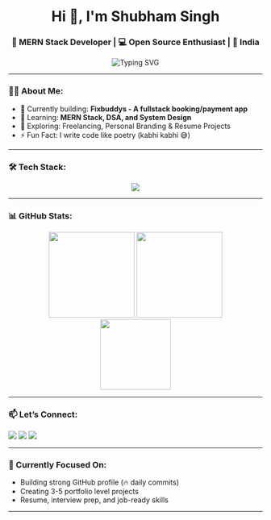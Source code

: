 <h1 align="center">Hi 👋, I'm Shubham Singh</h1>
<h3 align="center">🚀 MERN Stack Developer | 💻 Open Source Enthusiast | 📍 India</h3>

<p align="center">
  <img src="https://readme-typing-svg.demolab.com?font=Fira+Code&weight=500&pause=1000&color=F75C7E&center=true&width=435&lines=Frontend+%F0%9F%96%A5%EF%B8%8F+%7C+Backend+%F0%9F%9B%A0%EF%B8%8F+%7C+Fullstack+Engineer;Building+real-world+solutions;Learning+daily+%F0%9F%93%9A;Leveling+up+1%25+everyday+%F0%9F%92%AA" alt="Typing SVG" />
</p>

---

### 👨‍💻 About Me:
- 🔭 Currently building: **Fixbuddys - A fullstack booking/payment app**
- 🧠 Learning: **MERN Stack, DSA, and System Design**
- 🌱 Exploring: Freelancing, Personal Branding & Resume Projects
- ⚡ Fun Fact: I write code like poetry (kabhi kabhi 😅)

---

### 🛠️ Tech Stack:
<div align="center">
  <img src="https://skillicons.dev/icons?i=html,css,js,react,nodejs,express,mongodb,git,github,vscode" />
</div>

---

### 📊 GitHub Stats:

<div align="center">
  <img src="https://github-readme-stats.vercel.app/api?username=webshubham51&show_icons=true&theme=tokyonight" height="170px"/>
  <img src="https://github-readme-streak-stats.herokuapp.com/?user=webshubham51&theme=tokyonight" height="170px"/>
  <br/>
  <img src="https://github-readme-stats.vercel.app/api/top-langs/?username=webshubham51&layout=compact&theme=tokyonight" height="140px"/>
</div>

---

### 📫 Let’s Connect:

<p align="left">
  <a href="mailto:webshubham51@gmail.com"><img src="https://img.shields.io/badge/Gmail-D14836?style=flat&logo=gmail&logoColor=white"/></a>
  <a href="https://linkedin.com/in/webshubham51"><img src="https://img.shields.io/badge/LinkedIn-blue?style=flat&logo=linkedin&logoColor=white"/></a>
  <a href="https://github.com/webshubham51"><img src="https://img.shields.io/badge/GitHub-100000?style=flat&logo=github&logoColor=white"/></a>
</p>

---

### 🧠 Currently Focused On:
- Building strong GitHub profile (🔥 daily commits)
- Creating 3-5 portfolio level projects
- Resume, interview prep, and job-ready skills

---
